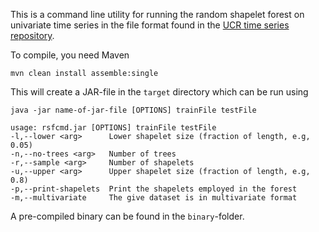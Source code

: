 This is a command line utility for running the random shapelet forest
on univariate time series in the file format found in the [UCR time
series repository](http://www.cs.ucr.edu/~eamonn/time_series_data/).

To compile, you need Maven

    mvn clean install assemble:single

This will create a JAR-file in the `target` directory which can be run
using

    java -jar name-of-jar-file [OPTIONS] trainFile testFile

    usage: rsfcmd.jar [OPTIONS] trainFile testFile
    -l,--lower <arg>      Lower shapelet size (fraction of length, e.g, 0.05)
    -n,--no-trees <arg>   Number of trees
    -r,--sample <arg>     Number of shapelets
    -u,--upper <arg>      Upper shapelet size (fraction of length, e.g, 0.8)
    -p,--print-shapelets  Print the shapelets employed in the forest
    -m,--multivariate     The give dataset is in multivariate format

A pre-compiled binary can be found in the `binary`-folder.
   
